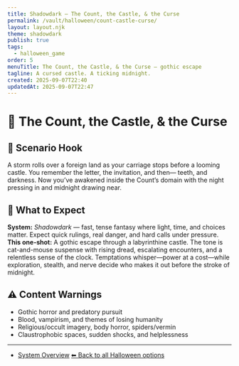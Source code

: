 ```yaml
---
title: Shadowdark — The Count, the Castle, & the Curse
permalink: /vault/halloween/count-castle-curse/
layout: layout.njk
theme: shadowdark
publish: true
tags:
  - halloween_game
order: 5
menuTitle: The Count, the Castle, & the Curse — gothic escape
tagline: A cursed castle. A ticking midnight.
created: 2025-09-07T22:40
updatedAt: 2025-09-07T22:47
---
```


# 🦇 The Count, the Castle, & the Curse

## 👻 Scenario Hook
A storm rolls over a foreign land as your carriage stops before a looming castle. You remember the letter, the invitation, and then— teeth, and darkness. Now you’ve awakened inside the Count’s domain with the night pressing in and midnight drawing near.

## 🧰 What to Expect
**System:** *Shadowdark* — fast, tense fantasy where light, time, and choices matter. Expect quick rulings, real danger, and hard calls under pressure.  
**This one-shot:** A gothic escape through a labyrinthine castle. The tone is cat-and-mouse suspense with rising dread, escalating encounters, and a relentless sense of the clock. Temptations whisper—power at a cost—while exploration, stealth, and nerve decide who makes it out before the stroke of midnight.

## ⚠️ Content Warnings
- Gothic horror and predatory pursuit  
- Blood, vampirism, and themes of losing humanity  
- Religious/occult imagery, body horror, spiders/vermin  
- Claustrophobic spaces, sudden shocks, and helplessness

---
- [System Overview](/vault/campaigns/shadowdark/general/shadowdark_summary/)
[⬅ Back to all Halloween options](/vault/halloween/)